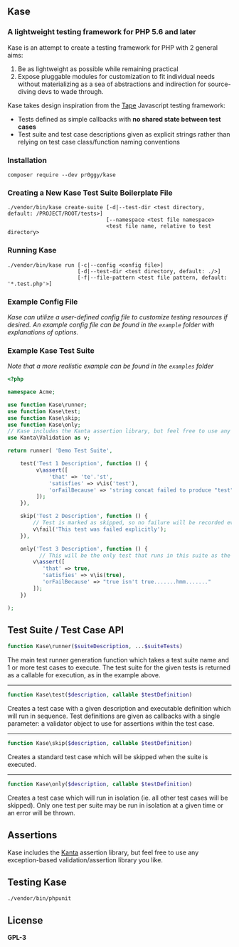 ## Kase
### A lightweight testing framework for PHP 5.6 and later

Kase is an attempt to create a testing framework for PHP with 2 general aims:

1. Be as lightweight as possible while remaining practical
2. Expose pluggable modules for customization to fit individual needs without materializing as a sea of abstractions and indirection for source-diving devs to wade through.

Kase takes design inspiration from the [Tape](https://github.com/substack/tape) Javascript testing framework:

- Tests defined as simple callbacks with **no shared state between test cases**
- Test suite and test case descriptions given as explicit strings rather than relying on test case class/function naming conventions

### Installation
	composer require --dev pr0ggy/kase

### Creating a New Kase Test Suite Boilerplate File
    ./vendor/bin/kase create-suite [-d|--test-dir <test directory, default: /PROJECT/ROOT/tests>]
                                   [--namespace <test file namespace>
                                   <test file name, relative to test directory>

### Running Kase
	./vendor/bin/kase run [-c|--config <config file>]
                          [-d|--test-dir <test directory, default: ./>]
                          [-f|--file-pattern <test file pattern, default: '*.test.php'>]

### Example Config File
*Kase can utilize a user-defined config file to customize testing resources if desired.  An example config file can be found in the `example` folder with explanations of options.*

### Example Kase Test Suite
*Note that a more realistic example can be found in the `examples` folder*

```php
<?php

namespace Acme;

use function Kase\runner;
use function Kase\test;
use function Kase\skip;
use function Kase\only;
// Kase includes the Kanta assertion library, but feel free to use any exception-based library
use Kanta\Validation as v;

return runner( 'Demo Test Suite',

    test('Test 1 Description', function () {
         v\assert([
             'that' => 'te'.'st',
             'satisfies' => v\is('test'),
             'orFailBecause' => 'string concat failed to produce "test"'
         ]);
    }),

    skip('Test 2 Description', function () {
        // Test is marked as skipped, so no failure will be recorded even though the test fails explicitly
  	    v\fail('This test was failed explicitly');
    }),

    only('Test 3 Description', function () {
    	  // This will be the only test that runs in this suite as the use of 'only' isolates it
        v\assert([
           'that' => true,
           'satisfies' => v\is(true),
           'orFailBecause' => "true isn't true.......hmm......."
        ]);
    })

);
```

## Test Suite / Test Case API

```php
function Kase\runner($suiteDescription, ...$suiteTests)
```
The main test runner generation function which takes a test suite name and 1 or more test cases to execute.  The test suite for the given tests is returned as a callable for execution, as in the example above.

---

```php
function Kase\test($description, callable $testDefinition)
```
Creates a test case with a given description and executable definition which will run in sequence.  Test definitions are given as callbacks with a single parameter: a validator object to use for assertions within the test case.

---

```php
function Kase\skip($description, callable $testDefinition)
```
Creates a standard test case which will be skipped when the suite is executed.

---

```php
function Kase\only($description, callable $testDefinition)
```
Creates a test case which will run in isolation (ie. all other test cases will be skipped).  Only one test per suite may be run in isolation at a given time or an error will be thrown.

## Assertions
Kase includes the [Kanta](https://github.com/pr0ggy/kanta) assertion library, but feel free to use
any exception-based validation/assertion library you like.

## Testing Kase
	./vendor/bin/phpunit

## License
**GPL-3**
